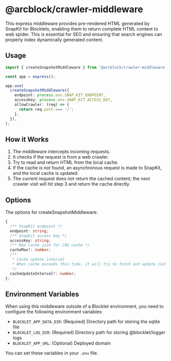 # @arcblock/crawler-middleware

This express middleware provides pre-rendered HTML generated by SnapKit for Blocklets, enabling them to return complete HTML content to web spider. This is essential for SEO and ensuring that search engines can properly index dynamically generated content.

## Usage

```typescript
import { createSnapshotMiddleware } from '@arcblock/crawler-middleware';

const app = express();

app.use(
  createSnapshotMiddleware({
    endpoint: process.env.SNAP_KIT_ENDPOINT,
    accessKey: process.env.SNAP_KIT_ACCESS_KEY,
    allowCrawler: (req) => {
      return req.path === '/';
    },
  }),
);
```

## How it Works

1.  The middleware intercepts incoming requests.
2.  It checks if the request is from a web crawler.
3.  Try to read and return HTML from the local cache.
4.  If the cache is not found, an asynchronous request is made to SnapKit, and the local cache is updated.
5.  The current request does not return the cached content; the next crawler visit will hit step 3 and return the cache directly.

## Options

The options for createSnapshotMiddleware:

```typescript
{
  /** SnapKit endpoint */
  endpoint: string;
  /** SnapKit access key */
  accessKey: string;
  /** Max cache size for LRU cache */
  cacheMax?: number;
  /**
   * Cache update interval
   * When cache exceeds this time, it will try to fetch and update cache from SnapKit
   */
  cacheUpdateInterval?: number;
};
```

## Environment Variables

When using this middleware outside of a Blocklet environment, you need to configure the following environment variables:

- `BLOCKLET_APP_DATA_DIR`: (Required) Directory path for storing the sqlite file
- `BLOCKLET_LOG_DIR`: (Required) Directory path for storing @blocklet/logger logs
- `BLOCKLET_APP_URL`: (Optional) Deployed domain

You can set these variables in your `.env` file.
